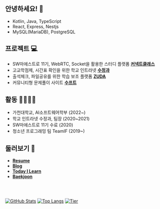 ## 안녕하세요! 👋 

- Kotlin, Java, TypeScript
- React, Express, Nestjs
- MySQL(MariaDB), PostgreSQL

## 프로젝트 💻

- SW마에스트로 11기, WebRTC, Socket을 활용한 스터디 플랫폼 **[커넥트클래스](https://github.com/real-compacted-developer/connect-class/)**
- 고교학점제, 시간표 확인을 위한 학교 인트라넷 **[수정과](https://github.com/swjb-sinamon/)**
- 출석체크, 파일공유를 위한 학습 보조 플랫폼 **[ZUDA](https://github.com/zzuda/)**
- 커뮤니티형 문제풀이 사이트 **[수프트](https://github.com/swsuft/)**

## 활동 🙋‍♀️🙋‍♂️

- 가천대학교, AI소프트웨어학부 (2022~)
- 학교 인트라넷 수정과, 팀장 (2020~2021)
- SW마에스트로 11기 수료 (2020)
- 청소년 프로그래밍 팀 TeamIF (2019~)

## 둘러보기 🔗

- **[Resume](https://daegyeo.me)**
- **[Blog](https://blog.daegyeo.me/)**
- **[Today I Learn](https://til.skylightqp.kr)**
- **[Baekjoon](https://www.acmicpc.net/user/combbm)**

<br />
<br />

[![GitHub Stats](https://github-readme-stats.vercel.app/api?username=SkyLightQP&count_private=true&show_icons=true)](https://github.com/SkyLightQP)
[![Top Langs](https://github-readme-stats.vercel.app/api/top-langs/?username=SkyLightQP&layout=compact)](https://github.com/SkyLightQP)
[![Tier](http://mazassumnida.wtf/api/v2/generate_badge?boj=combbm)](https://solved.ac/combbm)
